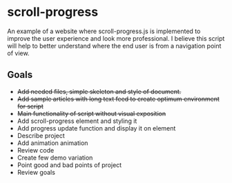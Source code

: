 # scroll-progress
An example of a website where scroll-progress.js is implemented to improve the user experience and look more professional. I believe this script will help to better understand where the end user is from a navigation point of view.
## Goals
- ~~Add needed files, simple skeleton and style of document.~~
- ~~Add sample articles with long text feed to create optimum environment for script~~
- ~~Main functionality of script without visual exposition~~
- Add scroll-progress element and styling it
- Add progress update function and display it on element
- Describe project
- Add animation animation
- Review code
- Create few demo variation
- Point good and bad points of project
- Review goals
